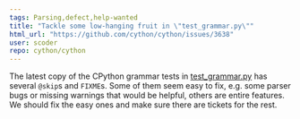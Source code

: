 ```yaml
---
tags: Parsing,defect,help-wanted
title: "Tackle some low-hanging fruit in \"test_grammar.py\""
html_url: "https://github.com/cython/cython/issues/3638"
user: scoder
repo: cython/cython
---
```


The latest copy of the CPython grammar tests in [test_grammar.py](https://github.com/cython/cython/blob/master/tests/run/test_grammar.py) has several `@skip`s and `FIXME`s. Some of them seem easy to fix, e.g. some parser bugs or missing warnings that would be helpful, others are entire features. We should fix the easy ones and make sure there are tickets for the rest.